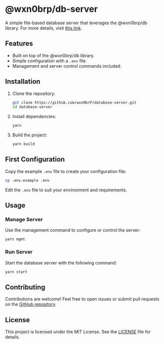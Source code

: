 # @wxn0brp/db-server

A simple file-based database server that leverages the @wxn0brp/db library.
For more details, visit [this link](https://github.com/wxn0brP/database).

## Features

- Built on top of the @wxn0brp/db library.
- Simple configuration with a `.env` file.
- Management and server control commands included.

## Installation

1. Clone the repository:

   ```bash
   git clone https://github.com/wxn0brP/database-server.git
   cd database-server
   ```

2. Install dependencies:

   ```bash
   yarn
   ```

3. Build the project:

   ```bash
   yarn build
   ```

## First Configuration

Copy the example `.env` file to create your configuration file:

```bash
cp .env.example .env
```

Edit the `.env` file to suit your environment and requirements.

## Usage

### Manage Server

Use the management command to configure or control the server:

```bash
yarn mgmt
```

### Run Server

Start the database server with the following command:

```bash
yarn start
```

## Contributing

Contributions are welcome! Feel free to open issues or submit pull requests on the [GitHub repository](https://github.com/wxn0brP/database-server).

## License

This project is licensed under the MIT License. See the [LICENSE](LICENSE) file for details.
